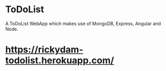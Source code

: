 # ToDoList
A ToDoList WebApp which makes use of MongoDB, Express, Angular and Node. 

# https://rickydam-todolist.herokuapp.com/
